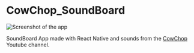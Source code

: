 # CowChop_SoundBoard

![Screenshot of the app](http://lrodriguez.me/images/soundboard_app.png)

SoundBoard App made with React Native and sounds from the 
[CowChop](https://www.youtube.com/channel/UCmYBTQilY7p8EQ9IsyA3oLw) Youtube channel.
